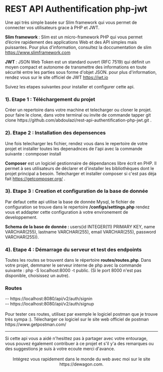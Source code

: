 <h1>REST API Authentification php-jwt</h1>

Une api très simple basée sur Slim framework qui vous permet de connecter vos utilisateurs grace à PHP et JWT.

<b>Slim framework </b>: Slim est un micro-framework PHP qui vous permet d’écrire rapidement des applications Web et des API simples mais puissantes. Pour plus d'information, consultez la doccumentation de slim https://www.slimframework.com

<b>JWT </b>: JSON Web Token est un standard ouvert (RFC 7519) qui définit un moyen compact et autonome de transmettre des informations en toute sécurité entre les parties sous forme d'objet JSON. pour plus d'information, rendez vous sur le site officiel de JWT https://jwt.io 

Suivez les etapes suivantes pour installer et configurer cette api.

<h3>1). Etape 1 :  Téléchargement du projet </h3>
Créer un repertoire dans votre machine et telecharger ou cloner le projet. pour faire le clone, dans votre terminal ou invite de commande tapper git clone https://github.com/abdoulazi/rest-api-authentification-php-jwt.git .

<h3>2). Etape 2 : Installation des depensences</h3>
Une fois telecharger les fichier, rendez vous dans le repertoire de votre projet et installer toutes les depenadnces de l'api avec la commande suivante : conmposer install

<b>Composer</b> est un logiciel gestionnaire de dépendances libre écrit en PHP. Il permet à ses utilisateurs de déclarer et d'installer les bibliothèques dont le projet principal a besoin. Telecharger et installer composer si c'est pas déja fait https://getcomposer.org/ .

<h3>3). Etape 3 : Creation et configuration de la base de donnée</h3> 

Par defaut cette api utilise la base de donnée Mysql, le fichier de configuration se trouve dans le repertoire <b>/configs/settings.php</b> rendez vous et addapter cette configuration à votre environement de developpement.<br/>

<b>Schema de la base de donnée : </b> users(id INTEGER(11) PRIMARY KEY, name VARCHAR(255), lastname VARCHAR(255), email VARCHAR(255), password VARCHAR(255)).

<h3>4). Etape 4 : Démarrage du serveur et test des endpoints</h3>
Toutes les routes se trouvent dans le répertoire <b>routes/routes.php</b>. 
Dans votre projet, demmarer le serveur interne de php avec la commande suivante : php -S localhost:8000 -t public. (Si le port 8000 n'est pas disponible, choisissez un autre).
<h3>Routes</h3> 
-- https://localhost:8080/api/v2/auth/signin <br/>
-- https://localhost:8080/api/v2/auth/signup <br/><br/>
Pour tester ces routes, utilisez par exemple le logiciel postman que je trouve très sympa :). Télecharger ce logiciel sur le
site web officiel de postman https://www.getpostman.com/
<hr>
Si cette api vous a aidé n'hesittez pas à partager avec votre entourage, vous pouvez également contribuer à ce projet et s'il y'a des remarques ou des suggestions je suis à votre ecoute merci d'avance. <br/> <br/>
<center>Intégrez vous rapidement dans le monde du web avec moi  sur le site https://dewagon.com.</center>
